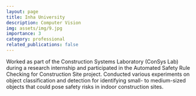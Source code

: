 ```yaml
---
layout: page
title: Inha University
description: Computer Vision
img: assets/img/9.jpg
importance: 3
category: professional
related_publications: false
---
```


<p>
  Worked as part of the Construction Systems Laboratory (ConSys Lab) during a research internship and participated in the Automated Safety Rule Checking for Construction Site project. Conducted various experiments on object classification and detection for identifying small- to medium-sized objects that could pose safety risks in indoor construction sites.
</p>
